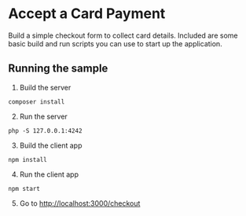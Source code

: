 # Accept a Card Payment

Build a simple checkout form to collect card details. Included are some basic build and run scripts you can use to start up the application.

## Running the sample

1. Build the server

```
composer install
```

2. Run the server

```
php -S 127.0.0.1:4242
```

3. Build the client app

```
npm install
```

4. Run the client app

```
npm start
```

5. Go to [http://localhost:3000/checkout](http://localhost:3000/checkout)
